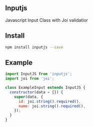 Inputjs
------

Javascript Input Class with Joi validatior

## Install
```bash
npm install inputjs --save
```

## Example

```js
import InputJS from 'inputjs';
import joi from 'joi';

class ExampleInput extends InputJS {
  constructor(data = {}) {
    super(data, {
      id: joi.string().required(),
      name: joi.string().required(),
    });
  }
}
```
